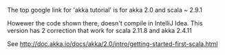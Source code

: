 The top google link for 'akka tutorial' is for akka 2.0 and scala ~ 2.9.1

Howewer the code shown there, doesn't compile in IntelliJ Idea.
This version has 2 correction that work for scala 2.11.8 and akka 2.4.11

See http://doc.akka.io/docs/akka/2.0/intro/getting-started-first-scala.html
